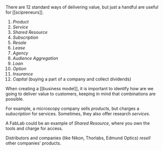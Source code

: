 There are 12 standard ways of delivering value, but just a handful are useful for [[scipreneurs]]. 

1. *Product*
2. *Service*
3. *Shared Resource*
4. *Subscription*
5. *Resale*
6. *Lease*
7. *Agency*
8. *Audience Aggregation*
9. *Loan*
10. *Option*
11. *Insurance*
12. *Capital* (buying a part of a company and collect dividends)

When creating a [[business model]], it is important to identify how are we going to deliver value to customers, keeping in mind that combinations are possible. 

For example, a microscopy company sells *products*, but charges a *subscription* for services. Sometimes, they also offer research *services*.

A FabLab could be an example of *Shared Resource*, where you own the tools and charge for access. 

Distributors and companies (like Nikon, Thorlabs, Edmund Optics) *resell* other companies' products. 
